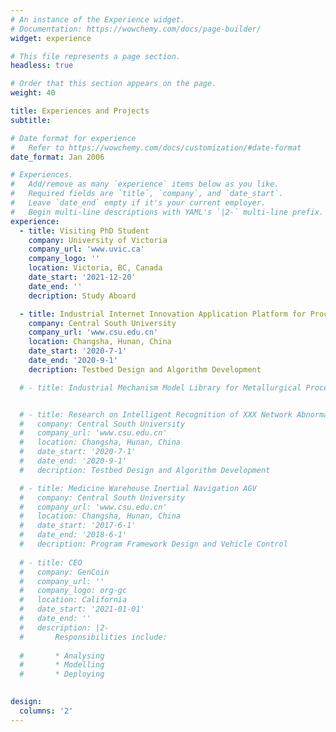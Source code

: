 ```yaml
---
# An instance of the Experience widget.
# Documentation: https://wowchemy.com/docs/page-builder/
widget: experience

# This file represents a page section.
headless: true

# Order that this section appears on the page.
weight: 40

title: Experiences and Projects
subtitle:

# Date format for experience
#   Refer to https://wowchemy.com/docs/customization/#date-format
date_format: Jan 2006

# Experiences.
#   Add/remove as many `experience` items below as you like.
#   Required fields are `title`, `company`, and `date_start`.
#   Leave `date_end` empty if it's your current employer.
#   Begin multi-line descriptions with YAML's `|2-` multi-line prefix.
experience:
  - title: Visiting PhD Student
    company: University of Victoria
    company_url: 'www.uvic.ca'
    company_logo: ''
    location: Victoria, BC, Canada
    date_start: '2021-12-20'
    date_end: ''
    decription: Study Aboard

  - title: Industrial Internet Innovation Application Platform for Process Industry
    company: Central South University
    company_url: 'www.csu.edu.cn'
    location: Changsha, Hunan, China
    date_start: '2020-7-1'
    date_end: '2020-9-1'
    decription: Testbed Design and Algorithm Development

  # - title: Industrial Mechanism Model Library for Metallurgical Process Industry


  # - title: Research on Intelligent Recognition of XXX Network Abnormal Behavior
  #   company: Central South University
  #   company_url: 'www.csu.edu.cn'
  #   location: Changsha, Hunan, China
  #   date_start: '2020-7-1'
  #   date_end: '2020-9-1'
  #   decription: Testbed Design and Algorithm Development

  # - title: Medicine Warehouse Inertial Navigation AGV
  #   company: Central South University
  #   company_url: 'www.csu.edu.cn'
  #   location: Changsha, Hunan, China
  #   date_start: '2017-6-1'
  #   date_end: '2018-6-1'
  #   decription: Program Framework Design and Vehicle Control
  
  # - title: CEO
  #   company: GenCoin
  #   company_url: ''
  #   company_logo: org-gc
  #   location: California
  #   date_start: '2021-01-01'
  #   date_end: ''
  #   description: |2-
  #       Responsibilities include:
        
  #       * Analysing
  #       * Modelling
  #       * Deploying
        

design:
  columns: '2'
---
```

